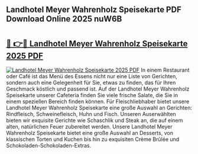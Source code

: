 ## Landhotel Meyer Wahrenholz Speisekarte PDF Download Online 2025 nuW6B

# <h2><a href="http://gc7gszx.nevu.top/?p=Landhotel+Meyer+Wahrenholz+Speisekarte">🔗 👉🔴 Landhotel Meyer Wahrenholz Speisekarte 2025 PDF</a></h2>

[![Landhotel Meyer Wahrenholz Speisekarte 2025 PDF](https://i.imgur.com/dBaPXMq.png)](http://gc7gszx.nevu.top/?p=Landhotel+Meyer+Wahrenholz+Speisekarte)
In einem Restaurant oder Café ist das Menü des Essens nicht nur eine Liste von Gerichten, sondern auch eine Gelegenheit für Sie, etwas zu finden, das für Ihren Geschmack köstlich und passend ist. Auf der Landhotel Meyer Wahrenholz Speisekarte unserer Cafeteria finden Sie viele frische Salate, die Sie in einem speziellen Bereich finden können. Für Fleischliebhaber bietet unsere Landhotel Meyer Wahrenholz Speisekarte eine große Auswahl an Gerichten: Rindfleisch, Schweinefleisch, Huhn und Fisch. Unseren Auserwählten bieten wir exquisite Gerichte wie Schaschlik und Steak an, die auf einem alten, natürlichen Feuer zubereitet werden. Unsere Landhotel Meyer Wahrenholz Speisekarte bietet eine große Auswahl an Desserts, von klassischen Torten und Kuchen bis hin zu exquisiten Crème Brûlée und Schokoladen-Schokoladen-Extras.
